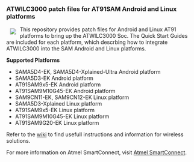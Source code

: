 ### ATWILC3000 patch files for AT91SAM Android and Linux platforms 

<a href="http://www.atmel.com"><img src="http://www.atmel.com/Images/atmel.png" align="left" hspace="10" vspace="6"></a>

This repository provides patch files for Android and Linux AT91 platforms to bring up the ATWILC3000 Soc. The Quick Start Guides are included for each platform, which descrbing how to integrate ATWILC3000 into the SAM Android and Linux platforms. 

**Supported Platforms**

* SAMA5D4-EK, SAMA5D4-Xplained-Ultra Android platform
* SAMA5D3-EK Android platform
* AT91SAM9x5-EK Android platform
* AT91SAM9M10G45-EK Android platform
* SAM9CN11-EK, SAM9CN12-EK Linux platform
* SAMA5D3-Xplained Linux platform
* AT91SAM9x5-EK Linux platform
* AT91SAM9M10G45-EK Linux platform
* AT91SAM9G20-EK Linux platform

Refer to the [wiki](https://github.com/smartConnect/wireless-driver/wiki) to find usefull instructions and information for wireless solutions.

For more information on Atmel SmartConnect, visit [Atmel SmartConnect](http://www.atmel.com/products/wireless/wifi/smart-connect.aspx).
